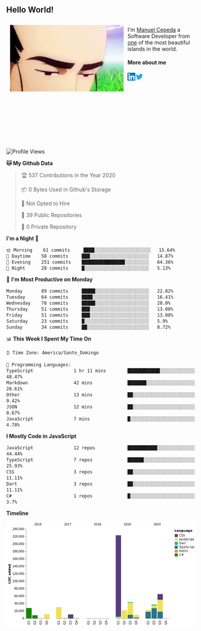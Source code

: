 <h2> Hello World!</h2>

<div style="display:inline-block">
  <img alt="Ah, I see you're a man of culture as well" align="left" width="60%" style="margin: 10px" src="https://raw.githubusercontent.com/mecm1993/mecm1993/master/assets/background.gif">

  I'm [Manuel Cepeda](https://manuelcepeda.dev) a Software Developer from [one](https://en.wikipedia.org/wiki/Dominican_Republic) of the most beautiful islands in the world.

  #### More about me

  <a href="https://www.linkedin.com/in/manuel-cepeda-0336a999/">
    <img align="left" alt="Manuel Cepeda | LinkedIn" width="21px" src="https://raw.githubusercontent.com/mecm1993/mecm1993/master/assets/linkedin.svg" />
  </a>
  <a href="https://twitter.com/mecm1993">
    <img align="left" alt="Manuel Cepeda | Twitter" width="21px" src="https://raw.githubusercontent.com/mecm1993/mecm1993/master/assets/twitter.svg" />
  </a>
  <br />
  <br />
  <br />
  <br />
  <br />
  <br />
  <br />
  <br />
  <br />
  <br />
  <br />
</div>

<!--START_SECTION:waka-->
![Profile Views](http://img.shields.io/badge/Profile%20Views-25-blue)

**🐱 My Github Data** 

> 🏆 537 Contributions in the Year 2020
 > 
> 📦 0 Bytes Used in Github's Storage 
 > 
> 🚫 Not Opted to Hire
 > 
> 📜 39 Public Repositories
 > 
> 🔑 0 Private Repository 
 > 
**I'm a Night 🦉** 

```text
🌞 Morning    61 commits     ████░░░░░░░░░░░░░░░░░░░░░   15.64% 
🌆 Daytime    58 commits     ███░░░░░░░░░░░░░░░░░░░░░░   14.87% 
🌃 Evening    251 commits    ████████████████░░░░░░░░░   64.36% 
🌙 Night      20 commits     █░░░░░░░░░░░░░░░░░░░░░░░░   5.13%

```
📅 **I'm Most Productive on Monday** 

```text
Monday       89 commits     █████░░░░░░░░░░░░░░░░░░░░   22.82% 
Tuesday      64 commits     ████░░░░░░░░░░░░░░░░░░░░░   16.41% 
Wednesday    78 commits     █████░░░░░░░░░░░░░░░░░░░░   20.0% 
Thursday     51 commits     ███░░░░░░░░░░░░░░░░░░░░░░   13.08% 
Friday       51 commits     ███░░░░░░░░░░░░░░░░░░░░░░   13.08% 
Saturday     23 commits     █░░░░░░░░░░░░░░░░░░░░░░░░   5.9% 
Sunday       34 commits     ██░░░░░░░░░░░░░░░░░░░░░░░   8.72%

```


📊 **This Week I Spent My Time On** 

```text
⌚︎ Time Zone: America/Santo_Domingo

💬 Programming Languages: 
TypeScript               1 hr 11 mins        ████████████░░░░░░░░░░░░░   48.47% 
Markdown                 42 mins             ███████░░░░░░░░░░░░░░░░░░   28.61% 
Other                    13 mins             ██░░░░░░░░░░░░░░░░░░░░░░░   9.42% 
JSON                     12 mins             ██░░░░░░░░░░░░░░░░░░░░░░░   8.67% 
JavaScript               7 mins              █░░░░░░░░░░░░░░░░░░░░░░░░   4.78%

```

**I Mostly Code in JavaScript** 

```text
JavaScript               12 repos            ███████████░░░░░░░░░░░░░░   44.44% 
TypeScript               7 repos             ██████░░░░░░░░░░░░░░░░░░░   25.93% 
CSS                      3 repos             ██░░░░░░░░░░░░░░░░░░░░░░░   11.11% 
Dart                     3 repos             ██░░░░░░░░░░░░░░░░░░░░░░░   11.11% 
C#                       1 repos             █░░░░░░░░░░░░░░░░░░░░░░░░   3.7%

```


**Timeline**

![Chart not found](https://github.com/mecm1993/mecm1993/blob/master/charts/bar_graph.png) 


<!--END_SECTION:waka-->